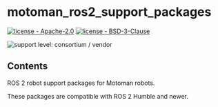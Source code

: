 # motoman_ros2_support_packages

[![license - Apache-2.0](https://img.shields.io/:license-Apache%202.0-yellowgreen.svg)](https://opensource.org/licenses/Apache-2.0)
[![license - BSD-3-Clause](https://img.shields.io/:license-BSD%203--Clause-blue.svg)](https://opensource.org/licenses/BSD-3-Clause)

![support level: consortium / vendor](https://img.shields.io/badge/support%20level-consortium%20/%20vendor-brightgreen.svg)


## Contents

ROS 2 robot support packages for Motoman robots.

These packages are compatible with ROS 2 Humble and newer.
